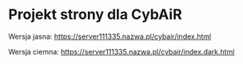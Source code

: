 # Projekt strony dla CybAiR

Wersja jasna: https://server111335.nazwa.pl/cybair/index.html

Wersja ciemna: https://server111335.nazwa.pl/cybair/index.dark.html
